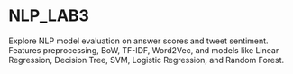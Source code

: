 # NLP_LAB3
Explore NLP model evaluation on answer scores and tweet sentiment. Features preprocessing, BoW, TF-IDF, Word2Vec, and models like Linear Regression, Decision Tree, SVM, Logistic Regression, and Random Forest.
